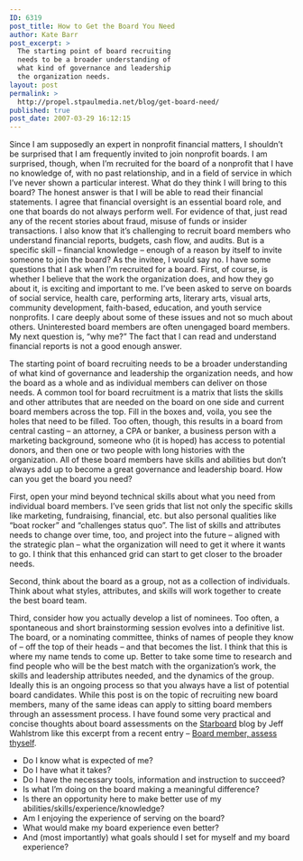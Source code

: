```yaml
---
ID: 6319
post_title: How to Get the Board You Need
author: Kate Barr
post_excerpt: >
  The starting point of board recruiting
  needs to be a broader understanding of
  what kind of governance and leadership
  the organization needs.
layout: post
permalink: >
  http://propel.stpaulmedia.net/blog/get-board-need/
published: true
post_date: 2007-03-29 16:12:15
---
```

Since I am supposedly an expert in nonprofit financial matters, I shouldn’t be surprised that I am frequently invited to join nonprofit boards. I am surprised, though, when I’m recruited for the board of a nonprofit that I have no knowledge of, with no past relationship, and in a field of service in which I’ve never shown a particular interest. What do they think I will bring to this board? The honest answer is that I will be able to read their financial statements. I agree that financial oversight is an essential board role, and one that boards do not always perform well. For evidence of that, just read any of the recent stories about fraud, misuse of funds or insider transactions. I also know that it’s challenging to recruit board members who understand financial reports, budgets, cash flow, and audits. But is a specific skill – financial knowledge – enough of a reason by itself to invite someone to join the board? As the invitee, I would say no. I have some questions that I ask when I’m recruited for a board. First, of course, is whether I believe that the work the organization does, and how they go about it, is exciting and important to me. I’ve been asked to serve on boards of social service, health care, performing arts, literary arts, visual arts, community development, faith-based, education, and youth service nonprofits. I care deeply about some of these issues and not so much about others. Uninterested board members are often unengaged board members. My next question is, “why me?” The fact that I can read and understand financial reports is not a good enough answer.

The starting point of board recruiting needs to be a broader understanding of what kind of governance and leadership the organization needs, and how the board as a whole and as individual members can deliver on those needs. A common tool for board recruitment is a matrix that lists the skills and other attributes that are needed on the board on one side and current board members across the top. Fill in the boxes and, voila, you see the holes that need to be filled. Too often, though, this results in a board from central casting – an attorney, a CPA or banker, a business person with a marketing background, someone who (it is hoped) has access to potential donors, and then one or two people with long histories with the organization. All of these board members have skills and abilities but don’t always add up to become a great governance and leadership board. How can you get the board you need?

First, open your mind beyond technical skills about what you need from individual board members. I’ve seen grids that list not only the specific skills like marketing, fundraising, financial, etc. but also personal qualities like “boat rocker” and “challenges status quo”. The list of skills and attributes needs to change over time, too, and project into the future – aligned with the strategic plan – what the organization will need to get it where it wants to go. I think that this enhanced grid can start to get closer to the broader needs.

Second, think about the board as a group, not as a collection of individuals. Think about what styles, attributes, and skills will work together to create the best board team.

Third, consider how you actually develop a list of nominees. Too often, a spontaneous and short brainstorming session evolves into a definitive list. The board, or a nominating committee, thinks of names of people they know of – off the top of their heads – and that becomes the list. I think that this is where my name tends to come up. Better to take some time to research and find people who will be the best match with the organization’s work, the skills and leadership attributes needed, and the dynamics of the group. Ideally this is an ongoing process so that you always have a list of potential board candidates. While this post is on the topic of recruiting new board members, many of the same ideas can apply to sitting board members through an assessment process. I have found some very practical and concise thoughts about board assessments on the <a href="http://www.starboardleadership.com/blog/" target="_blank" rel="noopener">Starboard</a> blog by Jeff Wahlstrom like this excerpt from a recent entry – <a href="http://www.starboardleadership.com/blog/?p=37" target="_blank" rel="noopener">Board member, assess thyself</a>.
<ul>
 	<li>Do I know what is expected of me?</li>
 	<li>Do I have what it takes?</li>
 	<li>Do I have the necessary tools, information and instruction to succeed?</li>
 	<li>Is what I’m doing on the board making a meaningful difference?</li>
 	<li>Is there an opportunity here to make better use of my abilities/skills/experience/knowledge?</li>
 	<li>Am I enjoying the experience of serving on the board?</li>
 	<li>What would make my board experience even better?</li>
 	<li>And (most importantly) what goals should I set for myself and my board experience?</li>
</ul>